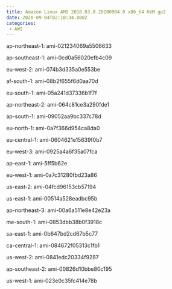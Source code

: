 ```yaml
---
title: Amazon Linux AMI 2018.03.0.20200904.0 x86_64 HVM gp2
date: 2020-09-04T02:10:34.000Z
categories:
 - AWS
---
```


ap-northeast-1: ami-021234069a5506633

ap-southeast-1: ami-0cd0a56020efb4c09

eu-west-2: ami-074b3d335a0e553be

af-south-1: ami-08b2f655f6d0aa70d

eu-south-1: ami-05a241d37336b1f7f

ap-northeast-2: ami-064c81ce3a290fde1

ap-south-1: ami-09052aa9bc337c78d

eu-north-1: ami-0a7f366d954ca8da0

eu-central-1: ami-0604621e15639f0b7

eu-west-3: ami-0925a4a6f35a07fca

ap-east-1: ami-5ff5b62e

eu-west-1: ami-0a7c31280fbd23a86

us-east-2: ami-04fcd96153cb57194

us-east-1: ami-00514a528eadbc95b

ap-northeast-3: ami-00a6a511e8e42e23a

me-south-1: ami-0853dbb38b0f3918c

sa-east-1: ami-0b647bd2cd67b5c77

ca-central-1: ami-084672f05313c1fb1

us-west-2: ami-0841edc20334f9287

ap-southeast-2: ami-00826d10bbe80c195

us-west-1: ami-023e0c35fc414e78b

